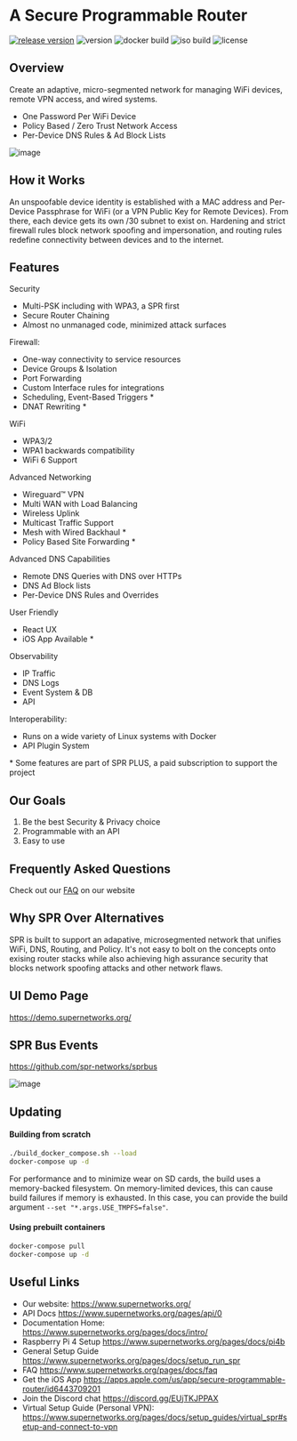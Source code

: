 # A Secure Programmable Router

[![release version](https://img.shields.io/github/v/release/spr-networks/super)](https://github.com/spr-networks/super/releases/latest)
![version](https://img.shields.io/github/v/tag/spr-networks/super?sort=semver&label=version)
![docker build](https://github.com/spr-networks/super/actions/workflows/docker-image.yml/badge.svg?branch=main)
![iso build](https://github.com/spr-networks/super/actions/workflows/pi-ubuntu-iso.yml/badge.svg?branch=main)
![license](https://img.shields.io/github/license/spr-networks/super)

## Overview

Create an adaptive, micro-segmented network for managing WiFi devices, remote VPN access, and wired systems.

* One Password Per WiFi Device
* Policy Based / Zero Trust Network Access
* Per-Device DNS Rules & Ad Block Lists

![image](https://github.com/spr-networks/super/assets/37549748/d3295f0a-1f7c-40de-ac4f-c63b17e36402)

## How it Works

An unspoofable device identity is established with a MAC address and Per-Device Passphrase for WiFi (or a VPN Public Key for Remote Devices). From there, each device gets its own /30 subnet to exist on. Hardening and strict firewall rules block network spoofing and impersonation, and routing rules redefine connectivity between devices and to the internet.

## Features

Security
- Multi-PSK including with WPA3, a SPR first
- Secure Router Chaining
- Almost no unmanaged code, minimized attack surfaces

Firewall:
- One-way connectivity to service resources
- Device Groups & Isolation
- Port Forwarding
- Custom Interface rules for integrations 
- Scheduling, Event-Based Triggers *
- DNAT Rewriting * 
  
WiFi 
- WPA3/2
- WPA1 backwards compatibility
- WiFi 6 Support

Advanced Networking
- Wireguard™ VPN
- Multi WAN with Load Balancing
- Wireless Uplink
- Multicast Traffic Support
- Mesh with Wired Backhaul *
- Policy Based Site Forwarding  *

Advanced DNS Capabilities
- Remote DNS Queries with DNS over HTTPs 
- DNS Ad Block lists
- Per-Device DNS Rules and Overrides

User Friendly
- React UX
- iOS App Available * 

Observability
- IP Traffic
- DNS Logs
- Event System & DB
- API  

Interoperability:
- Runs on a wide variety of Linux systems with Docker
- API Plugin System 

&ast; Some features are part of SPR PLUS, a paid subscription to support the project

## Our Goals
1. Be the best Security & Privacy choice
2. Programmable with an API 
3. Easy to use 

## Frequently Asked Questions
Check out our [FAQ](https://www.supernetworks.org/pages/docs/faq) on our website

## Why SPR Over Alternatives

SPR is built to support an adapative, microsegmented network that unifies WiFi, DNS, Routing, and Policy. It's not easy to bolt on the concepts onto exising router stacks while also achieving high assurance security that blocks network spoofing attacks and other network flaws. 

## UI Demo Page

https://demo.supernetworks.org/

## SPR Bus Events

https://github.com/spr-networks/sprbus

![image](https://user-images.githubusercontent.com/37542945/232639810-7e17380c-42ea-480b-811e-cf5add04a0d2.gif)

## Updating 
#### Building from scratch
```bash
./build_docker_compose.sh --load
docker-compose up -d
```

For performance and to minimize wear on SD cards, the build uses a memory-backed filesystem. On memory-limited devices, this can cause build failures if memory is exhausted. In this case, you can provide the build argument `--set "*.args.USE_TMPFS=false"`.


#### Using prebuilt containers
```bash
docker-compose pull
docker-compose up -d
```

## Useful Links

* Our website: https://www.supernetworks.org/
* API Docs https://www.supernetworks.org/pages/api/0
* Documentation Home: https://www.supernetworks.org/pages/docs/intro/
* Raspberry Pi 4 Setup https://www.supernetworks.org/pages/docs/pi4b
* General Setup Guide https://www.supernetworks.org/pages/docs/setup_run_spr
* FAQ https://www.supernetworks.org/pages/docs/faq
* Get the iOS App https://apps.apple.com/us/app/secure-programmable-router/id6443709201
* Join the Discord chat https://discord.gg/EUjTKJPPAX
* Virtual Setup Guide (Personal VPN): https://www.supernetworks.org/pages/docs/setup_guides/virtual_spr#setup-and-connect-to-vpn



